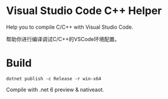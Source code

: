 # Visual Studio Code C++ Helper

Help you to compile C/C++ with Visual Studio Code.

帮助你进行编译调试C/C++的VSCode环境配置。

# Build

`dotnet publish -c Release -r win-x64`

Compile with .net 6 preview & nativeaot.
